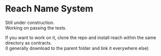 # Reach Name System

Still under construction. <br>
Working on passing the tests.

If you want to work on it, clone the repo and install reach within the same directory as contracts. <br>
(I generally download to the parent folder and link it everywhere else)